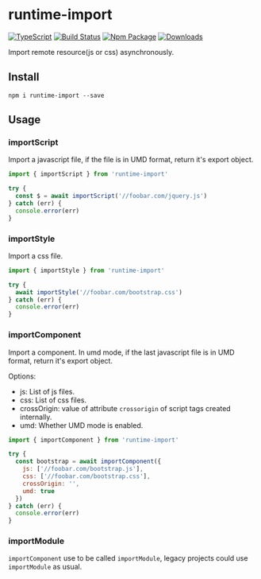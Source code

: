 # runtime-import

[![TypeScript](https://img.shields.io/badge/lang-typescript-blue.svg)](https://www.tslang.cn/) [![Build Status](https://github.com/yusangeng/runtime-import/workflows/test/badge.svg)](https://github.com/yusangeng/runtime-import/actions?query=workflow%3Atest) [![Npm Package](https://badge.fury.io/js/runtime-import.svg)](https://www.npmjs.com/package/runtime-import) [![Downloads](https://img.shields.io/npm/dw/runtime-import.svg?style=flat)](https://www.npmjs.com/package/runtime-import)

Import remote resource(js or css) asynchronously.

## Install

```shell
npm i runtime-import --save
```

## Usage

### importScript

Import a javascript file, if the file is in UMD format, return it's export object.

```js
import { importScript } from 'runtime-import'

try {
  const $ = await importScript('//foobar.com/jquery.js')
} catch (err) {
  console.error(err)
}
```

### importStyle

Import a css file.

```js
import { importStyle } from 'runtime-import'

try {
  await importStyle('//foobar.com/bootstrap.css')
} catch (err) {
  console.error(err)
}
```

### importComponent

Import a component. In umd mode, if the last javascript file is in UMD format, return it's export object.

Options:

- js: List of js files.
- css: List of css files.
- crossOrigin: value of attribute `crossorigin` of script tags created internally.
- umd: Whether UMD mode is enabled.

```js
import { importComponent } from 'runtime-import'

try {
  const bootstrap = await importComponent({
    js: ['//foobar.com/bootstrap.js'],
    css: ['//foobar.com/bootstrap.css'],
    crossOrigin: '',
    umd: true
  })
} catch (err) {
  console.error(err)
}
```

### importModule

`importComponent` use to be called `importModule`, legacy projects could use `importModule` as usual.
